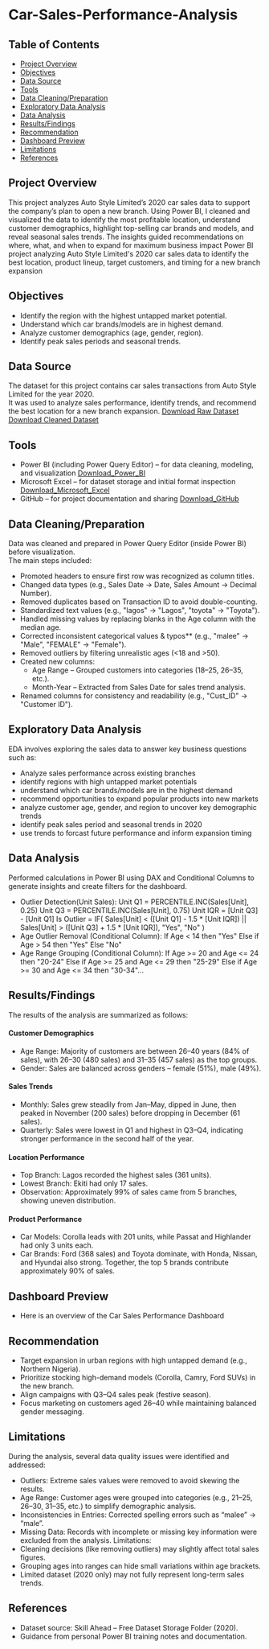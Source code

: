 # Car-Sales-Performance-Analysis

## Table of Contents
- [Project Overview](#project-overview)
- [Objectives](#objectives)
- [Data Source](#data-source)
- [Tools](#tools)
- [Data Cleaning/Preparation](#data-cleaningpreparation)
- [Exploratory Data Analysis](#exploratory-data-analysis)
- [Data Analysis](#data-analysis)
- [Results/Findings](#resultsfindings)
- [Recommendation](#recommendation)
- [Dashboard Preview](#dashboard-preview)
- [Limitations](#limitations)
- [References](#references)
  
## Project Overview
This project analyzes Auto Style Limited’s 2020 car sales data to support the company’s plan to open a new branch. Using Power BI, I cleaned and visualized the data to identify the most profitable location, understand customer demographics, highlight top-selling car brands and models, and reveal seasonal sales trends. The insights guided recommendations on where, what, and when to expand for maximum business impact
Power BI project analyzing Auto Style Limited's 2020 car sales data to identify the best location, product lineup, target customers, and timing for a new branch expansion

## Objectives
- Identify the region with the highest untapped market potential.
- Understand which car brands/models are in highest demand.
- Analyze customer demographics (age, gender, region).
- Identify peak sales periods and seasonal trends.

## Data Source
The dataset for this project contains car sales transactions from Auto Style Limited for the year 2020.  
It was used to analyze sales performance, identify trends, and recommend the best location for a new branch expansion.
[Download Raw Dataset](https://github.com/Solomon-Okechukwu/Car-Sales-Performance-Analysis/blob/main/AutoStyle_Sales_2020_Raw_data.xlsx)
[Download Cleaned Dataset](https://github.com/Solomon-Okechukwu/Car-Sales-Performance-Analysis/blob/main/AutoStyle_Sales_2020_Cleaned_data.xlsx)

## Tools
- Power BI (including Power Query Editor) – for data cleaning, modeling, and visualization [Download_Power_BI](https://powerbi.microsoft.com/)  
- Microsoft Excel – for dataset storage and initial format inspection [Download_Microsoft_Excel](https://www.microsoft.com/microsoft-365/excel) 
- GitHub – for project documentation and sharing [Download_GitHub](https://github.com/)

## Data Cleaning/Preparation
Data was cleaned and prepared in Power Query Editor (inside Power BI) before visualization.  
The main steps included:
- Promoted headers to ensure first row was recognized as column titles.
- Changed data types (e.g., Sales Date → Date, Sales Amount → Decimal Number).
- Removed duplicates based on Transaction ID to avoid double-counting.
- Standardized text values (e.g., "lagos" → "Lagos", "toyota" → "Toyota").
- Handled missing values by replacing blanks in the Age column with the median age.
- Corrected inconsistent categorical values & typos** (e.g., "malee" → "Male", "FEMALE" → "Female").
- Removed outliers by filtering unrealistic ages (<18 and >50).
- Created new columns:
  - Age Range – Grouped customers into categories (18–25, 26–35, etc.).
  - Month-Year – Extracted from Sales Date for sales trend analysis.
- Renamed columns for consistency and readability (e.g., "Cust_ID" → "Customer ID").

## Exploratory Data Analysis
EDA involves exploring the sales data to answer key business questions such as:
- Analyze sales performance across existing branches
- identify regions with high untapped market potentials
- understand which car brands/models are in the highest demand
- recommend opportunities to expand popular products into new markets
- analyze customer age, gender, and region to uncover key demographic trends
- identify peak sales period and seasonal trends in 2020
- use trends to forcast future performance and inform expansion timing

## Data Analysis
Performed calculations in Power BI using DAX and Conditional Columns to generate insights and create filters for the dashboard.
- Outlier Detection(Unit Sales): Unit Q1 = PERCENTILE.INC(Sales[Unit], 0.25)
  Unit Q3 = PERCENTILE.INC(Sales[Unit], 0.75)
  Unit IQR = [Unit Q3] - [Unit Q1]
Is Outlier =
  IF(
    Sales[Unit] < ([Unit Q1] - 1.5 * [Unit IQR]) ||
    Sales[Unit] > ([Unit Q3] + 1.5 * [Unit IQR]),
    "Yes", "No"
    )
- Age Outlier Removal (Conditional Column): If Age < 14 then "Yes"
  Else if Age > 54 then "Yes"
  Else "No"
- Age Range Grouping (Conditional Column): If Age >= 20 and Age <= 24 then "20-24"
  Else if Age >= 25 and Age <= 29 then "25-29"
  Else if Age >= 30 and Age <= 34 then "30-34"...

## Results/Findings
The results of the analysis are summarized as follows:
  
#### Customer Demographics
- Age Range: Majority of customers are between 26–40 years (84% of sales), with 26–30 (480 sales) and 31–35 (457 sales) as the top groups.
- Gender: Sales are balanced across genders – female (51%), male (49%).
  
#### Sales Trends
- Monthly: Sales grew steadily from Jan–May, dipped in June, then peaked in November (200 sales) before dropping in December (61 sales).
- Quarterly: Sales were lowest in Q1 and highest in Q3–Q4, indicating stronger performance in the second half of the year.
  
#### Location Performance
- Top Branch: Lagos recorded the highest sales (361 units).
- Lowest Branch: Ekiti had only 17 sales.
- Observation: Approximately 99% of sales came from 5 branches, showing uneven distribution.
  
#### Product Performance
- Car Models: Corolla leads with 201 units, while Passat and Highlander had only 3 units each.
- Car Brands: Ford (368 sales) and Toyota dominate, with Honda, Nissan, and Hyundai also strong. Together, the top 5 brands contribute approximately 90% of sales.

## Dashboard Preview
- Here is an overview of the Car Sales Performance Dashboard

## Recommendation
  - Target expansion in urban regions with high untapped demand (e.g., Northern Nigeria).
- Prioritize stocking high-demand models (Corolla, Camry, Ford SUVs) in the new branch.
- Align campaigns with Q3–Q4 sales peak (festive season).
- Focus marketing on customers aged 26–40 while maintaining balanced gender messaging.

## Limitations
During the analysis, several data quality issues were identified and addressed:
- Outliers: Extreme sales values were removed to avoid skewing the results.
- Age Range: Customer ages were grouped into categories (e.g., 21–25, 26–30, 31–35, etc.) to simplify demographic analysis.
- Inconsistencies in Entries:
  Corrected spelling errors such as “malee” → “male”.
- Missing Data: Records with incomplete or missing key information were excluded from the analysis.
  Limitations:
- Cleaning decisions (like removing outliers) may slightly affect total sales figures.
- Grouping ages into ranges can hide small variations within age brackets.
- Limited dataset (2020 only) may not fully represent long-term sales trends.

## References
- Dataset source: Skill Ahead – Free Dataset Storage Folder (2020).  
- Guidance from personal Power BI training notes and documentation.  



